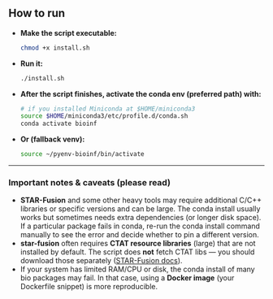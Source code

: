 ## How to run

- **Make the script executable:**
  ```bash
  chmod +x install.sh
  ```

- **Run it:**
  ```bash
  ./install.sh
  ```

- **After the script finishes, activate the conda env (preferred path) with:**
  ```bash
  # if you installed Miniconda at $HOME/miniconda3
  source $HOME/miniconda3/etc/profile.d/conda.sh
  conda activate bioinf
  ```

- **Or (fallback venv):**
  ```bash
  source ~/pyenv-bioinf/bin/activate
  ```

---

### Important notes & caveats (please read)

- **STAR-Fusion** and some other heavy tools may require additional C/C++ libraries or specific versions and can be large. The conda install usually works but sometimes needs extra dependencies (or longer disk space). If a particular package fails in conda, re-run the conda install command manually to see the error and decide whether to pin a different version.
- **star-fusion** often requires **CTAT resource libraries** (large) that are not installed by default. The script does **not** fetch CTAT libs — you should download those separately ([STAR-Fusion docs](https://github.com/STAR-Fusion/STAR-Fusion/wiki)).
- If your system has limited RAM/CPU or disk, the conda install of many bio packages may fail. In that case, using a **Docker image** (your Dockerfile snippet) is more reproducible.